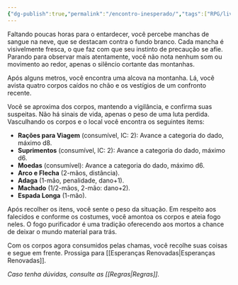 ```yaml
---
{"dg-publish":true,"permalink":"/encontro-inesperado/","tags":["RPG/livro-jogo/Aasthar/story-points"],"created":"2024-12-19T15:51:13.139-05:00","updated":"2025-01-08T16:14:25.665-05:00"}
---
```



Faltando poucas horas para o entardecer, você percebe manchas de sangue na neve, que se destacam contra o fundo branco. Cada mancha é visivelmente fresca, o que faz com que seu instinto de precaução se afie. Parando para observar mais atentamente, você não nota nenhum som ou movimento ao redor, apenas o silêncio cortante das montanhas.

Após alguns metros, você encontra uma alcova na montanha. Lá, você avista quatro corpos caídos no chão e os vestígios de um confronto recente.

Você se aproxima dos corpos, mantendo a vigilância, e confirma suas suspeitas. Não há sinais de vida, apenas o peso de uma luta perdida. Vasculhando os corpos e o local você encontra os seguintes items:

- **Rações para Viagem** (consumível, IC: 2): Avance a categoria do dado, máximo d8.
- **Suprimentos** (consumível, IC: 2): Avance a categoria do dado, máximo d6.
- **Moedas** (consumível): Avance a categoria do dado, máximo d6.
- **Arco e Flecha** (2-mãos, distância).
- **Adaga** (1-mão, penalidade, dano+1).
- **Machado** (1/2-mãos, 2-mão: dano+2).
- **Espada Longa** (1-mão).

Após recolher os itens, você sente o peso da situação. Em respeito aos falecidos e conforme os costumes, você amontoa os corpos e ateia fogo neles. O fogo purificador é uma tradição oferecendo aos mortos a chance de deixar o mundo material para trás.

Com os corpos agora consumidos pelas chamas, você recolhe suas coisas e segue em frente. Prossiga para [[Esperanças Renovadas\|Esperanças Renovadas]].

*Caso tenha dúvidas, consulte as [[Regras\|Regras]].*
